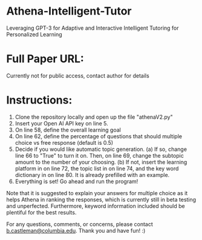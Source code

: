 # Athena-Intelligent-Tutor
Leveraging GPT-3 for Adaptive and Interactive Intelligent Tutoring for Personalized Learning

# Full Paper URL:
Currently not for public access, contact author for details

# Instructions:

1. Clone the repository locally and open up the file "athenaV2.py"
2. Insert your Open AI API key on line 5.
3. On line 58, define the overall learning goal
4. On line 62, define the percentage of questions that should multiple choice vs free response (default is 0.5)
5. Decide if you would like automatic topic generation. 
    (a) If so, change line 66 to "True" to turn it on. Then, on line 69, change the subtopic amount to the number of your choosing.
    (b) If not, insert the learning platform in on line 72, the topic list in on line 74, and the key word dictionary in on line 80. It is already prefilled with an example.
6. Everything is set! Go ahead and run the program!


Note that it is suggested to explain your answers for multiple choice as it helps Athena in ranking the responses, which is currently still in beta testing and unperfected. Furthermore, keyword information included should be plentiful for the best results.

For any questions, comments, or concerns, please contact b.castleman@columbia.edu. Thank you and have fun! :)
